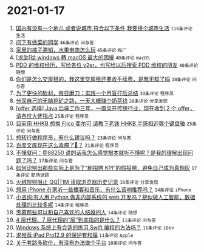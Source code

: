 # 2021-01-17

1. [国内有没有一个地儿,或者说城市,符合以下条件,我要换个城市生活](https://www.v2ex.com/t/745623) `116条评论` `生活`
1. [问下有做菜的同学](https://www.v2ex.com/t/745658) `46条评论` `问与答`
1. [家里的橘子滞销，水果电商怎么玩](https://www.v2ex.com/t/745600) `45条评论` `推广`
1. [[求助]從 windows 轉 macOS 最大的困擾](https://www.v2ex.com/t/745609) `40条评论` `macOS`
1. [PDD 的维权经历，写给各位 v2er，也写给以后搜索 PDD 维权的朋友](https://www.v2ex.com/t/745645) `40条评论` `随想`
1. [你们是怎么交房租的，我这里交房租还要收手续费，是我无知了吗](https://www.v2ex.com/t/745627) `38条评论` `问与答`
1. [为了更快的砍材，每日磨刀：实践一个月盲打后总结](https://www.v2ex.com/t/745626) `30条评论` `程序员`
1. [分享自己的无脑挖矿之路，一天大概赚个奶茶钱](https://www.v2ex.com/t/745685) `28条评论` `分享发现`
1. [[offer 选择] Java 后端工作三年，一直呆在传统行业，现在收到 2 个 offer，请各位大佬指点](https://www.v2ex.com/t/745668) `25条评论` `程序员`
1. [目前用 HHKB 想换 Filco 斐尔可 请教下老铁 HHKB 手感相近哪个键盘轴](https://www.v2ex.com/t/745595) `25条评论` `问与答`
1. [想转行做程序员，有什么建议吗？](https://www.v2ex.com/t/745644) `23条评论` `问与答`
1. [百度文库现在这么毒瘤了🐎？](https://www.v2ex.com/t/745608) `21条评论` `程序员`
1. [不懂就问：@88250 说的话我怎么感觉根本就听不懂呢？是我的理解出现问题了吗？](https://www.v2ex.com/t/745612) `17条评论` `问与答`
1. [如何识别出那些实际上是为了“刷招聘 KPI”的假招聘，避免自己成为真炮灰](https://www.v2ex.com/t/745603) `17条评论` `职场话题`
1. [火绒规则阻止 QQ|TIM 读取浏览器历史记录](https://www.v2ex.com/t/745672) `16条评论` `分享发现`
1. [想用 iPhone 在家听一些播客和音乐，有什么音响推荐吗？](https://www.v2ex.com/t/745619) `14条评论` `iPhone`
1. [小咨询:有人用 Python 做非内部系统的 web 开发吗？貌似做人工智能，数据处理的比较多呢](https://www.v2ex.com/t/745598) `14条评论` `程序员`
1. [羡慕那些可以和自己喜欢的人结婚的人](https://www.v2ex.com/t/745593) `14条评论` `随想`
1. [4 层代理、7 层代理的“层”到底指的是什么？](https://www.v2ex.com/t/745622) `11条评论` `问与答`
1. [Windows 系统上有合适的练习 Swift 编程的方法吗？](https://www.v2ex.com/t/745610) `11条评论` `iDev`
1. [求推荐 iPad Pro12.9 的保护套和膜](https://www.v2ex.com/t/745592) `11条评论` `Apple`
1. [关于套路多砍价，有没有办法做个平台](https://www.v2ex.com/t/745698) `10条评论` `问与答`
